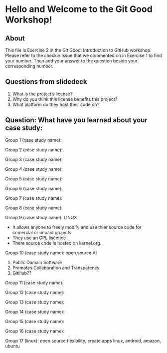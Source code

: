 # Hello and Welcome to the Git Good Workshop! 

## About 

This file is Exercise 2 in the Git Good: Introduction to GitHub workshop. 
Please refer to the checkin Issue that we commented on in Exercise 1 to find your number. Then add your answer to the question beside your corresponding number.

## Questions from slidedeck
1. What is the project’s license?
2. Why do you think this license benefits this project?
3. What platform do they host their code on?

## Question: What have you learned about your case study:

Group 1 (case study name):


Group 2 (case study name):


Group 3 (case study name):


Group 4 (case study name):


Group 5 (case study name): 


Group 6 (case study name):


Group 7 (case study name):


Group 8 (case study name):


Group 9 (case study name):
LINUX

- It allows anyone to freely modify and use thier source code for comercial or unpaid projects
- They use an GPL liscence
- There source code is hosted on kernel.org.


Group 10 (case study name): 
open source AI
1. Public Domain Software
2. Promotes Collaboration and Transparency
3. GitHub??

Group 11 (case study name):


Group 12 (case study name):


Group 13 (case study name):


Group 14 (case study name):


Group 15 (case study name): 


Group 16 (case study name):


Group 17 (linux):
open source
flexibility, create apps
linux, android, amazon, ubuntu



